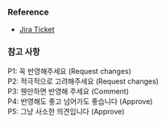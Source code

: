 ### Reference
- [Jira Ticket](https://yapp22-aos2.atlassian.net/browse/BOL-)

### 참고 사항

P1: 꼭 반영해주세요 (Request changes)  
P2: 적극적으로 고려해주세요 (Request changes)  
P3: 웬만하면 반영해 주세요 (Comment)  
P4: 반영해도 좋고 넘어가도 좋습니다 (Approve)  
P5: 그냥 사소한 의견입니다 (Approve)  
